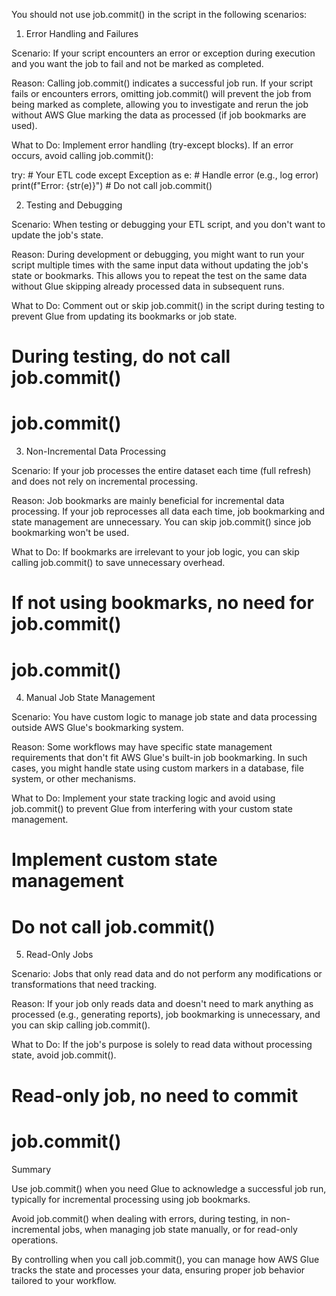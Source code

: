 You should not use job.commit() in the script in the following scenarios:

1. Error Handling and Failures

Scenario: If your script encounters an error or exception during execution and you want the job to fail and not be marked as completed.

Reason: Calling job.commit() indicates a successful job run. If your script fails or encounters errors, omitting job.commit() will prevent the job from being marked as complete, allowing you to investigate and rerun the job without AWS Glue marking the data as processed (if job bookmarks are used).

What to Do: Implement error handling (try-except blocks). If an error occurs, avoid calling job.commit():

try:
    # Your ETL code
except Exception as e:
    # Handle error (e.g., log error)
    print(f"Error: {str(e)}")
    # Do not call job.commit()


2. Testing and Debugging

Scenario: When testing or debugging your ETL script, and you don't want to update the job's state.

Reason: During development or debugging, you might want to run your script multiple times with the same input data without updating the job's state or bookmarks. This allows you to repeat the test on the same data without Glue skipping already processed data in subsequent runs.

What to Do: Comment out or skip job.commit() in the script during testing to prevent Glue from updating its bookmarks or job state.

# During testing, do not call job.commit()
# job.commit()


3. Non-Incremental Data Processing

Scenario: If your job processes the entire dataset each time (full refresh) and does not rely on incremental processing.

Reason: Job bookmarks are mainly beneficial for incremental data processing. If your job reprocesses all data each time, job bookmarking and state management are unnecessary. You can skip job.commit() since job bookmarking won't be used.

What to Do: If bookmarks are irrelevant to your job logic, you can skip calling job.commit() to save unnecessary overhead.

# If not using bookmarks, no need for job.commit()
# job.commit()


4. Manual Job State Management

Scenario: You have custom logic to manage job state and data processing outside AWS Glue's bookmarking system.

Reason: Some workflows may have specific state management requirements that don't fit AWS Glue's built-in job bookmarking. In such cases, you might handle state using custom markers in a database, file system, or other mechanisms.

What to Do: Implement your state tracking logic and avoid using job.commit() to prevent Glue from interfering with your custom state management.

# Implement custom state management
# Do not call job.commit()


5. Read-Only Jobs

Scenario: Jobs that only read data and do not perform any modifications or transformations that need tracking.

Reason: If your job only reads data and doesn't need to mark anything as processed (e.g., generating reports), job bookmarking is unnecessary, and you can skip calling job.commit().

What to Do: If the job's purpose is solely to read data without processing state, avoid job.commit().

# Read-only job, no need to commit
# job.commit()


Summary

Use job.commit() when you need Glue to acknowledge a successful job run, typically for incremental processing using job bookmarks.

Avoid job.commit() when dealing with errors, during testing, in non-incremental jobs, when managing job state manually, or for read-only operations.


By controlling when you call job.commit(), you can manage how AWS Glue tracks the state and processes your data, ensuring proper job behavior tailored to your workflow.

